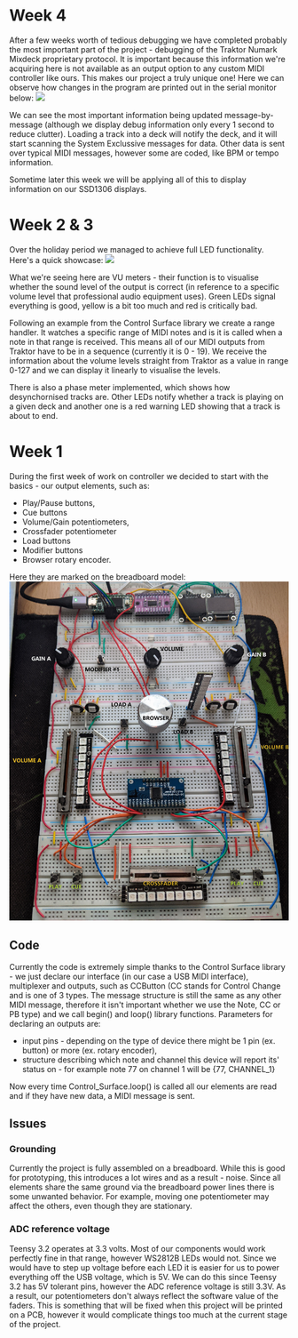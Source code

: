 # Week 4
After a few weeks worth of tedious debugging we have completed probably the most important part of the project - debugging of the Traktor Numark Mixdeck proprietary protocol.
It is important because this information we're acquiring here is not available as an output option to any custom MIDI controller like ours. This makes our project a truly unique one!
Here we can observe how changes in the program are printed out in the serial monitor below:
![](https://github.com/Soberat/MIDI-Controller/blob/main/Images/numark.gif)

We can see the most important information being updated message-by-message (although we display debug information only every 1 second to reduce clutter). Loading a track into a deck will notify the deck, and it will start scanning the System Exclussive messages for data. Other data is sent over typical MIDI messages, however some are coded, like BPM or tempo information. 

Sometime later this week we will be applying all of this to display information on our SSD1306 displays.

# Week 2 & 3

Over the holiday period we managed to achieve full LED functionality. Here's a quick showcase:
![](https://github.com/Soberat/MIDI-Controller/blob/main/Images/leds.gif)

What we're seeing here are VU meters - their function is to visualise whether the sound level of the output is correct (in reference to a specific volume level that professional audio equipment uses). Green LEDs signal everything is good, yellow is a bit too much and red is critically bad.

Following an example from the Control Surface library we create a range handler. It watches a specific range of MIDI notes and is it is called when a note in that range is received. This means all of our MIDI outputs from Traktor have to be in a sequence (currently it is 0 - 19). 
We receive the information about the volume levels straight from Traktor as a value in range 0-127 and we can display it linearly to visualise the levels.

There is also a phase meter implemented, which shows how desynchornised tracks are. Other LEDs notify whether a track is playing on a given deck and another one is a red warning LED showing that a track is about to end.

# Week 1

During the first week of work on controller we decided to start with the basics - our output elements, such as:

- Play/Pause buttons,
- Cue buttons
- Volume/Gain potentiometers,
- Crossfader potentiometer
- Load buttons 
- Modifier buttons
- Browser rotary encoder.

Here they are marked on the breadboard model:
![Pic](https://github.com/Soberat/MIDI-Controller/blob/main/Images/Outputs.jpg)

## Code

Currently the code is extremely simple thanks to the Control Surface library - we just declare our interface (in our case a USB MIDI interface), multiplexer and outputs, such as CCButton (CC stands for Control Change and is one of 3 types. The message structure is still the same as any other MIDI message, therefore it isn't important whether we use the Note, CC or PB type) and we call begin() and loop() library functions. 
Parameters for declaring an outputs are:
- input pins - depending on the type of device there might be 1 pin (ex. button) or more (ex. rotary encoder),
- structure describing which note and channel this device will report its' status on - for example note 77 on channel 1 will be {77, CHANNEL_1}

Now every time Control_Surface.loop() is called all our elements are read and if they have new data, a MIDI message is sent.

## Issues

### Grounding
Currently the project is fully assembled on a breadboard. While this is good for prototyping, this introduces a lot wires and as a result - noise. Since all elements share the same ground via the breadboard power lines there is some unwanted behavior. For example, moving one potentiometer may affect the others, even though they are stationary.

### ADC reference voltage
Teensy 3.2 operates at 3.3 volts. Most of our components would work perfectly fine in that range, however WS2812B LEDs would not. Since we would have to step up voltage before each LED it is easier for us to power everything off the USB voltage, which is 5V. We can do this since Teensy 3.2 has 5V tolerant pins, however the ADC reference voltage is still 3.3V. As a result, our potentiometers don't always reflect the software value of the faders. This is something that will be fixed when this project will be printed on a PCB, however it would complicate things too much at the current stage of the project.

